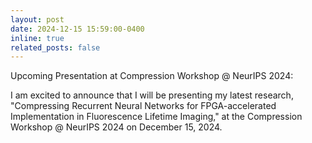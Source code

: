```yaml
---
layout: post
date: 2024-12-15 15:59:00-0400
inline: true
related_posts: false
---
```


Upcoming Presentation at Compression Workshop @ NeurIPS 2024: 

I am excited to announce that I will be presenting my latest research, "Compressing Recurrent Neural Networks for FPGA-accelerated Implementation in Fluorescence Lifetime Imaging," at the Compression Workshop @ NeurIPS 2024 on December 15, 2024. 
